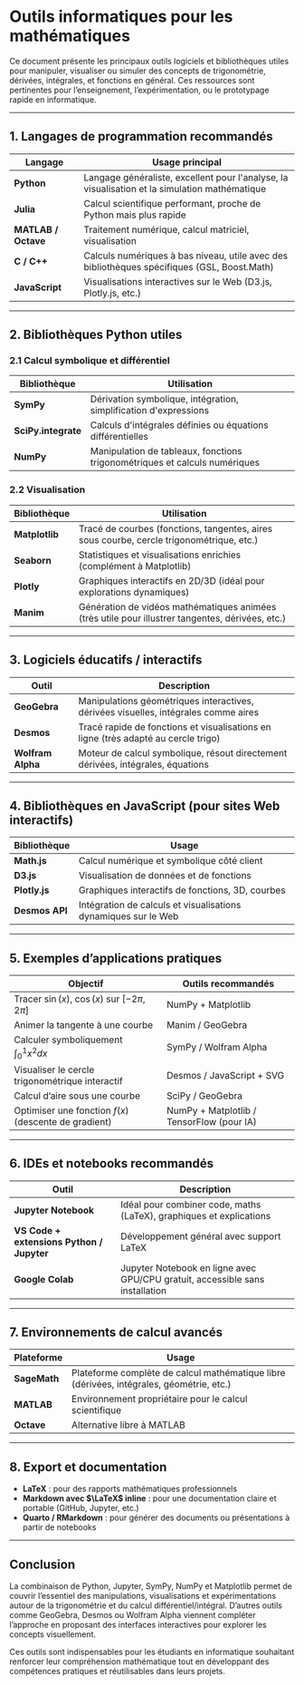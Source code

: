 # Outils informatiques pour les mathématiques

Ce document présente les principaux outils logiciels et bibliothèques utiles pour manipuler, visualiser ou simuler des concepts de trigonométrie, dérivées, intégrales, et fonctions en général. Ces ressources sont pertinentes pour l’enseignement, l’expérimentation, ou le prototypage rapide en informatique.

---

## 1. Langages de programmation recommandés

| Langage             | Usage principal                                                                               |
| ------------------- | --------------------------------------------------------------------------------------------- |
| **Python**          | Langage généraliste, excellent pour l'analyse, la visualisation et la simulation mathématique |
| **Julia**           | Calcul scientifique performant, proche de Python mais plus rapide                             |
| **MATLAB / Octave** | Traitement numérique, calcul matriciel, visualisation                                         |
| **C / C++**         | Calculs numériques à bas niveau, utile avec des bibliothèques spécifiques (GSL, Boost.Math)   |
| **JavaScript**      | Visualisations interactives sur le Web (D3.js, Plotly.js, etc.)                               |

---

## 2. Bibliothèques Python utiles

### 2.1 Calcul symbolique et différentiel

| Bibliothèque        | Utilisation                                                                |
| ------------------- | -------------------------------------------------------------------------- |
| **SymPy**           | Dérivation symbolique, intégration, simplification d'expressions           |
| **SciPy.integrate** | Calculs d'intégrales définies ou équations différentielles                 |
| **NumPy**           | Manipulation de tableaux, fonctions trigonométriques et calculs numériques |

### 2.2 Visualisation

| Bibliothèque   | Utilisation                                                                                      |
| -------------- | ------------------------------------------------------------------------------------------------ |
| **Matplotlib** | Tracé de courbes (fonctions, tangentes, aires sous courbe, cercle trigonométrique, etc.)         |
| **Seaborn**    | Statistiques et visualisations enrichies (complément à Matplotlib)                               |
| **Plotly**     | Graphiques interactifs en 2D/3D (idéal pour explorations dynamiques)                             |
| **Manim**      | Génération de vidéos mathématiques animées (très utile pour illustrer tangentes, dérivées, etc.) |

---

## 3. Logiciels éducatifs / interactifs

| Outil             | Description                                                                         |
| ----------------- | ----------------------------------------------------------------------------------- |
| **GeoGebra**      | Manipulations géométriques interactives, dérivées visuelles, intégrales comme aires |
| **Desmos**        | Tracé rapide de fonctions et visualisations en ligne (très adapté au cercle trigo)  |
| **Wolfram Alpha** | Moteur de calcul symbolique, résout directement dérivées, intégrales, équations     |

---

## 4. Bibliothèques en JavaScript (pour sites Web interactifs)

| Bibliothèque   | Usage                                                          |
| -------------- | -------------------------------------------------------------- |
| **Math.js**    | Calcul numérique et symbolique côté client                     |
| **D3.js**      | Visualisation de données et de fonctions                       |
| **Plotly.js**  | Graphiques interactifs de fonctions, 3D, courbes               |
| **Desmos API** | Intégration de calculs et visualisations dynamiques sur le Web |

---

## 5. Exemples d’applications pratiques

| Objectif                                             | Outils recommandés                        |
| ---------------------------------------------------- | ----------------------------------------- |
| Tracer $\sin(x)$, $\cos(x)$ sur $[-2\pi, 2\pi]$      | NumPy + Matplotlib                        |
| Animer la tangente à une courbe                      | Manim / GeoGebra                          |
| Calculer symboliquement $\int_0^1 x^2 dx$            | SymPy / Wolfram Alpha                     |
| Visualiser le cercle trigonométrique interactif      | Desmos / JavaScript + SVG                 |
| Calcul d’aire sous une courbe                        | SciPy / GeoGebra                          |
| Optimiser une fonction $f(x)$ (descente de gradient) | NumPy + Matplotlib / TensorFlow (pour IA) |

---

## 6. IDEs et notebooks recommandés

| Outil                                     | Description                                                                  |
| ----------------------------------------- | ---------------------------------------------------------------------------- |
| **Jupyter Notebook**                      | Idéal pour combiner code, maths (LaTeX), graphiques et explications          |
| **VS Code + extensions Python / Jupyter** | Développement général avec support LaTeX                                     |
| **Google Colab**                          | Jupyter Notebook en ligne avec GPU/CPU gratuit, accessible sans installation |

---

## 7. Environnements de calcul avancés

| Plateforme   | Usage                                                                                    |
| ------------ | ---------------------------------------------------------------------------------------- |
| **SageMath** | Plateforme complète de calcul mathématique libre (dérivées, intégrales, géométrie, etc.) |
| **MATLAB**   | Environnement propriétaire pour le calcul scientifique                                   |
| **Octave**   | Alternative libre à MATLAB                                                               |

---

## 8. Export et documentation

- **LaTeX** : pour des rapports mathématiques professionnels
- **Markdown avec $\LaTeX$ inline** : pour une documentation claire et portable (GitHub, Jupyter, etc.)
- **Quarto / RMarkdown** : pour générer des documents ou présentations à partir de notebooks

---

## Conclusion

La combinaison de Python, Jupyter, SymPy, NumPy et Matplotlib permet de couvrir l’essentiel des manipulations, visualisations et expérimentations autour de la trigonométrie et du calcul différentiel/intégral. D’autres outils comme GeoGebra, Desmos ou Wolfram Alpha viennent compléter l’approche en proposant des interfaces interactives pour explorer les concepts visuellement.

Ces outils sont indispensables pour les étudiants en informatique souhaitant renforcer leur compréhension mathématique tout en développant des compétences pratiques et réutilisables dans leurs projets.
